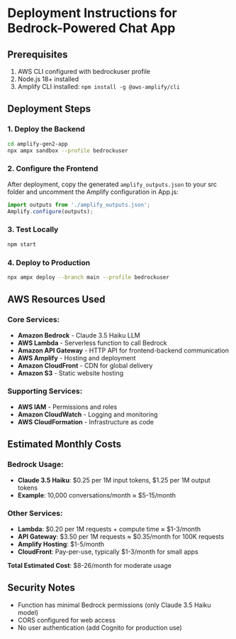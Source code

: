 # Deployment Instructions for Bedrock-Powered Chat App

## Prerequisites
1. AWS CLI configured with bedrockuser profile
2. Node.js 18+ installed
3. Amplify CLI installed: `npm install -g @aws-amplify/cli`

## Deployment Steps

### 1. Deploy the Backend
```bash
cd amplify-gen2-app
npx ampx sandbox --profile bedrockuser
```

### 2. Configure the Frontend
After deployment, copy the generated `amplify_outputs.json` to your src folder and uncomment the Amplify configuration in App.js:

```javascript
import outputs from './amplify_outputs.json';
Amplify.configure(outputs);
```

### 3. Test Locally
```bash
npm start
```

### 4. Deploy to Production
```bash
npx ampx deploy --branch main --profile bedrockuser
```

## AWS Resources Used

### Core Services:
- **Amazon Bedrock** - Claude 3.5 Haiku LLM
- **AWS Lambda** - Serverless function to call Bedrock
- **Amazon API Gateway** - HTTP API for frontend-backend communication
- **AWS Amplify** - Hosting and deployment
- **Amazon CloudFront** - CDN for global delivery
- **Amazon S3** - Static website hosting

### Supporting Services:
- **AWS IAM** - Permissions and roles
- **Amazon CloudWatch** - Logging and monitoring
- **AWS CloudFormation** - Infrastructure as code

## Estimated Monthly Costs

### Bedrock Usage:
- **Claude 3.5 Haiku**: $0.25 per 1M input tokens, $1.25 per 1M output tokens
- **Example**: 10,000 conversations/month ≈ $5-15/month

### Other Services:
- **Lambda**: $0.20 per 1M requests + compute time ≈ $1-3/month
- **API Gateway**: $3.50 per 1M requests ≈ $0.35/month for 100K requests
- **Amplify Hosting**: $1-5/month
- **CloudFront**: Pay-per-use, typically $1-3/month for small apps

**Total Estimated Cost**: $8-26/month for moderate usage

## Security Notes
- Function has minimal Bedrock permissions (only Claude 3.5 Haiku model)
- CORS configured for web access
- No user authentication (add Cognito for production use)
